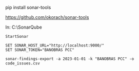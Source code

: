 pip install sonar-tools

https://github.com/okorach/sonar-tools

In: C:\SonarQube
```
StartSonar
```
```
SET SONAR_HOST_URL="http://localhost:9000/"
SET SONAR_TOKEN="BANOBRAS PCC"

sonar-findings-export -a 2023-01-01 -k "BANOBRAS PCC" -o code_issues.csv 
```
